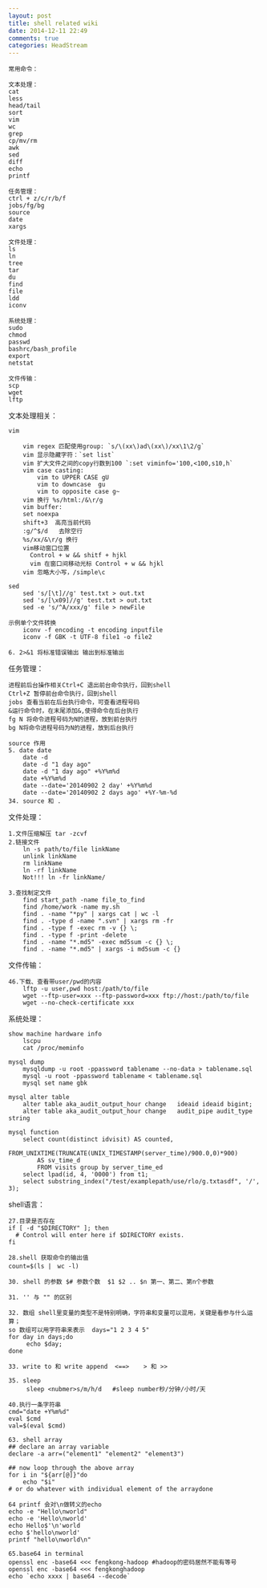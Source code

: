 ```yaml
---
layout: post
title: shell related wiki
date: 2014-12-11 22:49
comments: true
categories: HeadStream
---
```


    常用命令：

    文本处理：
    cat
    less
    head/tail
    sort
    vim
    wc
    grep
    cp/mv/rm
    awk
    sed
    diff
    echo
    printf

    任务管理：
    ctrl + z/c/r/b/f
    jobs/fg/bg
    source
    date
    xargs

    文件处理：
    ls
    ln
    tree
    tar
    du
    find
    file
    ldd
    iconv

    系统处理：
    sudo
    chmod
    passwd
    bashrc/bash_profile
    export
    netstat

    文件传输：
    scp
    wget
    lftp

文本处理相关：

    vim

        vim regex 匹配使用group: `s/\(xx\)ad\(xx\)/xx\1\2/g`
        vim 显示隐藏字符：`set list`
        vim 扩大文件之间的copy行数到100 `:set viminfo='100,<100,s10,h`
        vim case casting:
            vim to UPPER CASE gU
            vim to downcase  gu
            vim to opposite case g~
        vim 换行 %s/html:/&\r/g
        vim buffer:
        set noexpa
        shift+3  高亮当前代码
        :g/^$/d   去除空行
        %s/xx/&\r/g 换行
        vim移动窗口位置
          Control + w && shitf + hjkl
          vim 在窗口间移动光标 Control + w && hjkl
        vim 忽略大小写，/simple\c

    sed
        sed 's/[\t]//g' test.txt > out.txt
        sed 's/[\x09]//g' test.txt > out.txt
        sed -e 's/^A/xxx/g' file > newFile

    示例单个文件转换
        iconv -f encoding -t encoding inputfile
        iconv -f GBK -t UTF-8 file1 -o file2

    6. 2>&1 将标准错误输出 输出到标准输出

任务管理：

    进程前后台操作相关Ctrl+C 退出前台命令执行，回到shell
    Ctrl+Z 暂停前台命令执行，回到shell
    jobs 查看当前在后台执行命令，可查看进程号码
    &运行命令时，在末尾添加&,使得命令在后台执行
    fg N 将命令进程号码为N的进程，放到前台执行
    bg N将命令进程号码为N的进程，放到后台执行

    source 作用
    5. date date
        date -d
        date -d "1 day ago" 
        date -d "1 day ago" +%Y%m%d
        date +%Y%m%d
        date --date='20140902 2 day' +%Y%m%d
        date --date='20140902 2 days ago' +%Y-%m-%d
    34. source 和 .  

文件处理：

    1.文件压缩解压 tar -zcvf 
    2.链接文件
        ln -s path/to/file linkName
        unlink linkName
        rm linkName
        ln -rf linkName
        Not!!! ln -fr linkName/

    3.查找制定文件
        find start_path -name file_to_find
        find /home/work -name my.sh
        find . -name "*py" | xargs cat | wc -l
        find . -type d -name ".svn" | xargs rm -fr 
        find . -type f -exec rm -v {} \;
        find . -type f -print -delete
        find . -name "*.md5" -exec md5sum -c {} \;
        find . -name "*.md5" | xargs -i md5sum -c {}


文件传输：

    46.下载、查看带user/pwd的内容
        lftp -u user,pwd host:/path/to/file
        wget --ftp-user=xxx --ftp-password=xxx ftp://host:/path/to/file
        wget --no-check-certificate xxx


系统处理：

    show machine hardware info
        lscpu
        cat /proc/meminfo

    mysql dump
        mysqldump -u root -ppassword tablename --no-data > tablename.sql
        mysql -u root -ppassword tablename < tablename.sql
        mysql set name gbk

    mysql alter table
        alter table aka_audit_output_hour change   ideaid ideaid bigint;
        alter table aka_audit_output_hour change   audit_pipe audit_type string

    mysql function
        select count(distinct idvisit) AS counted,
            FROM_UNIXTIME(TRUNCATE(UNIX_TIMESTAMP(server_time)/900.0,0)*900)
            AS sv_time_d
            FROM visits group by server_time_ed
        select lpad(id, 4, '0000') from t1;
        select substring_index("/test/examplepath/use/rlo/g.txtasdf", '/', 3);

shell语言：

    27.目录是否存在
    if [ -d "$DIRECTORY" ]; then
      # Control will enter here if $DIRECTORY exists.
    fi

    28.shell 获取命令的输出值
    count=$(ls |　wc -l)

    30. shell 的参数 $# 参数个数  $1 $2 .. $n 第一、第二、第n个参数

    31. '' 与 "" 的区别 

    32. 数组 shell里变量的类型不是特别明确，字符串和变量可以混用，关键是看参与什么运算；
    so 数组可以用字符串来表示  days="1 2 3 4 5"
    for day in days;do
         echo $day;
    done

    33. write to 和 write append  <==>    > 和 >>
 
    35. sleep
         sleep <nubmer>s/m/h/d   #sleep number秒/分钟/小时/天 
    
    40.执行一条字符串
    cmd="date +Y%m%d"
    eval $cmd
    val=$(eval $cmd)

    63. shell array
    ## declare an array variable
    declare -a arr=("element1" "element2" "element3")

    ## now loop through the above array
    for i in "${arr[@]}"do
        echo "$i"
    # or do whatever with individual element of the arraydone

    64 printf 会对\n做转义的echo
    echo -e "Hello\nworld"
    echo -e 'Hello\nworld'
    echo Hello$'\n'world
    echo $'hello\nworld'
    printf "hello\nworld\n"

    65.base64 in terminal
    openssl enc -base64 <<< fengkong-hadoop #hadoop的密码居然不能有等号
    openssl enc -base64 <<< fengkonghadoop
    echo `echo xxxx | base64 --decode`


